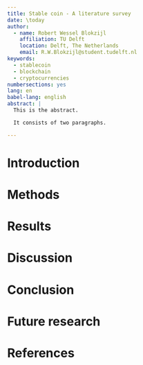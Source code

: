 ```yaml
---
title: Stable coin - A literature survey
date: \today
author:
  - name: Robert Wessel Blokzijl
    affiliation: TU Delft
    location: Delft, The Netherlands
    email: R.W.Blokzijl@student.tudelft.nl
keywords:
  - stablecoin
  - blockchain
  - cryptocurrencies
numbersections: yes
lang: en
babel-lang: english
abstract: |
  This is the abstract.

  It consists of two paragraphs.

---
```


# Introduction

# Methods

# Results

# Discussion

# Conclusion

# Future research

# References

